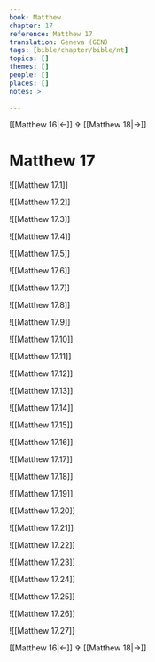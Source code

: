 ```yaml
---
book: Matthew
chapter: 17
reference: Matthew 17
translation: Geneva (GEN)
tags: [bible/chapter/bible/nt]
topics: []
themes: []
people: []
places: []
notes: >
  
---
```


[[Matthew 16|<-]] ✞ [[Matthew 18|->]]

# Matthew 17

![[Matthew 17.1]]

![[Matthew 17.2]]

![[Matthew 17.3]]

![[Matthew 17.4]]

![[Matthew 17.5]]

![[Matthew 17.6]]

![[Matthew 17.7]]

![[Matthew 17.8]]

![[Matthew 17.9]]

![[Matthew 17.10]]

![[Matthew 17.11]]

![[Matthew 17.12]]

![[Matthew 17.13]]

![[Matthew 17.14]]

![[Matthew 17.15]]

![[Matthew 17.16]]

![[Matthew 17.17]]

![[Matthew 17.18]]

![[Matthew 17.19]]

![[Matthew 17.20]]

![[Matthew 17.21]]

![[Matthew 17.22]]

![[Matthew 17.23]]

![[Matthew 17.24]]

![[Matthew 17.25]]

![[Matthew 17.26]]

![[Matthew 17.27]]

[[Matthew 16|<-]] ✞ [[Matthew 18|->]]
